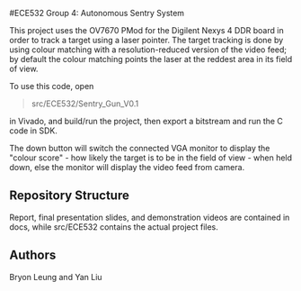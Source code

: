 #ECE532 Group 4: Autonomous Sentry System

This project uses the OV7670 PMod for the Digilent Nexys 4 DDR board in order to track a target using a laser pointer. The target tracking is done by using colour matching with a resolution-reduced version of the video feed; by default the colour matching points the laser at the reddest area in its field of view.

To use this code, open 
> src/ECE532/Sentry_Gun_V0.1 

in Vivado, and build/run the project, then export a bitstream and run the C code in SDK.

The down button will switch the connected VGA monitor to display the "colour score" - how likely the target is to be in the field of view - when held down, else the monitor will display the video feed from camera.

## Repository Structure

Report, final presentation slides, and demonstration videos are contained in docs,
while src/ECE532 contains the actual project files.

## Authors

Bryon Leung and Yan Liu

